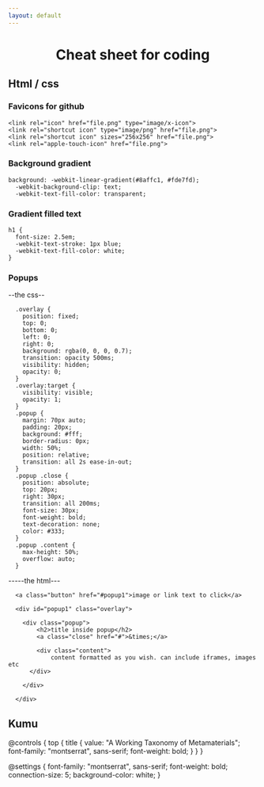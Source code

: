 ```yaml
---
layout: default
---
```


# <center>Cheat sheet for coding</center>

## Html / css


### Favicons for github

    <link rel="icon" href="file.png" type="image/x-icon">
    <link rel="shortcut icon" type="image/png" href="file.png">
    <link rel="shortcut icon" sizes="256x256" href="file.png">
    <link rel="apple-touch-icon" href="file.png">


### Background gradient
    background: -webkit-linear-gradient(#8affc1, #fde7fd);
      -webkit-background-clip: text;
      -webkit-text-fill-color: transparent;

### Gradient filled text
    h1 {
      font-size: 2.5em;
      -webkit-text-stroke: 1px blue;
      -webkit-text-fill-color: white;
    }


### Popups

--the css--

      .overlay {
        position: fixed;
        top: 0;
        bottom: 0;
        left: 0;
        right: 0;
        background: rgba(0, 0, 0, 0.7);
        transition: opacity 500ms;
        visibility: hidden;
        opacity: 0;
      }
      .overlay:target {
        visibility: visible;
        opacity: 1;
      }
      .popup {
        margin: 70px auto;
        padding: 20px;
        background: #fff;
        border-radius: 0px;
        width: 50%;
        position: relative;
        transition: all 2s ease-in-out;
      }
      .popup .close {
        position: absolute;
        top: 20px;
        right: 30px;
        transition: all 200ms;
        font-size: 30px;
        font-weight: bold;
        text-decoration: none;
        color: #333;
      }
      .popup .content {
        max-height: 50%;
        overflow: auto;
      }
-----the html---

      <a class="button" href="#popup1">image or link text to click</a>

      <div id="popup1" class="overlay">

      	<div class="popup">
      		<h2>title inside popup</h2>
      		<a class="close" href="#">&times;</a>

      		<div class="content">
      			content formatted as you wish. can include iframes, images etc
          </div>

      	</div>

      </div>

## Kumu

@controls {
  top {
    title {
      value: "A Working Taxonomy of Metamaterials";
      font-family: "montserrat", sans-serif;
      font-weight: bold;
    }
  }
}



@settings {
  font-family: "montserrat", sans-serif;
  font-weight: bold;
  connection-size: 5;
  background-color: white;
}
